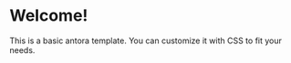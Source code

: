 <h1> Welcome!</h1>

This is a basic antora template. You can customize it with CSS to fit your needs.
